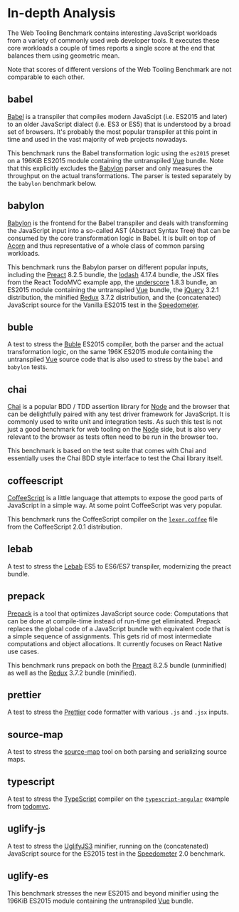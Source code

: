 # In-depth Analysis

The Web Tooling Benchmark contains interesting JavaScript workloads from a variety of
commonly used web developer tools. It executes these core workloads a couple of times
reports a single score at the end that balances them using geometric mean.

Note that scores of different versions of the Web Tooling Benchmark are not comparable
to each other.

## babel

[Babel](https://github.com/babel/babel) is a transpiler that compiles modern JavaScipt
(i.e. ES2015 and later) to an older JavaScript dialect (i.e. ES3 or ES5) that is understood
by a broad set of browsers. It's probably the most popular transpiler at this point in time
and used in the vast majority of web projects nowadays.

This benchmark runs the Babel transformation logic using the `es2015` preset on a 196KiB
ES2015 module containing the untranspiled [Vue](https://github.com/vuejs/vue) bundle.
Note that this explicitly excludes the [Babylon](https://github.com/babel/babylon) parser
and only measures the throughput on the actual transformations. The parser is tested
separately by the `babylon` benchmark below.

## babylon

[Babylon](https://github.com/babel/babylon) is the frontend for the Babel transpiler and
deals with transforming the JavaScript input into a so-called AST (Abstract Syntax Tree)
that can be consumed by the core transformation logic in Babel. It is built on top of
[Acorn](https://github.com/ternjs/acorn) and thus representative of a whole class of
common parsing workloads.

This benchmark runs the Babylon parser on different popular inputs, including the
[Preact](https://github.com/developit/preact) 8.2.5 bundle, the [lodash](https://lodash.com)
4.17.4 bundle, the JSX files from the React TodoMVC example app, the
[underscore](http://underscorejs.org/) 1.8.3 bundle, an ES2015 module containing the
untranspiled [Vue](https://github.com/vuejs/vue) bundle, the [jQuery](http://jquery.com)
3.2.1 distribution, the minified [Redux](https://redux.js.org) 3.7.2 distribution, and
the (concatenated) JavaScript source for the Vanilla ES2015 test in the
[Speedometer](https://browserbench.org/Speedometer).

## buble

A test to stress the [Buble](https://github.com/Rich-Harris/buble)
ES2015 compiler, both the parser and the actual transformation
logic, on the same 196K ES2015 module containing the untranspiled
[Vue](https://github.com/vuejs/vue) source code that is also used
to stress by the `babel` and `babylon` tests.

## chai

[Chai](http://chaijs.com) is a popular BDD / TDD assertion library for
[Node](https://www.nodejs.org) and the browser that can be delightfully
paired with any test driver framework for JavaScript. It is commonly used
to write unit and integration tests. As such this test is not just a good
benchmark for web tooling on the [Node](https://www.nodejs.org) side, but
is also very relevant to the browser as tests often need to be run in the
browser too.

This benchmark is based on the test suite that comes with Chai and
essentially uses the Chai BDD style interface to test the Chai library
itself.

## coffeescript

[CoffeeScript](http://coffeescript.org/) is a little language that attempts to expose
the good parts of JavaScript in a simple way. At some point CoffeeScript was very
popular.

This benchmark runs the CoffeeScript compiler on the [`lexer.coffee`](https://github.com/bmeurer/web-tooling-benchmark/blob/resources/coffeescript-lexer-2.0.1.coffee)
file from the CoffeeScript 2.0.1 distribution.

## lebab

A test to stress the [Lebab](https://github.com/lebab/lebab)
ES5 to ES6/ES7 transpiler, modernizing the preact bundle.

## prepack

[Prepack](https://prepack.io) is a tool that optimizes JavaScript source code:
Computations that can be done at compile-time instead of run-time get eliminated.
Prepack replaces the global code of a JavaScript bundle with equivalent code that
is a simple sequence of assignments. This gets rid of most intermediate computations
and object allocations. It currently focuses on React Native use cases.

This benchmark runs prepack on both the [Preact](https://github.com/developit/preact)
8.2.5 bundle (unminified) as well as the [Redux](https://github.com/reactjs/redux) 3.7.2 bundle
(minified).

## prettier

A test to stress the [Prettier](https://github.com/prettier/prettier)
code formatter with various `.js` and `.jsx` inputs.

## source-map

A test to stress the [source-map](https://github.com/mozilla/source-map)
tool on both parsing and serializing source maps.

## typescript

A test to stress the [TypeScript](https://github.com/Microsoft/TypeScript)
compiler on the [`typescript-angular`](https://github.com/tastejs/todomvc/tree/master/examples/typescript-angular)
example from [todomvc](https://github.com/tastejs/todomvc).

## uglify-js

A test to stress the [UglifyJS3](https://github.com/mishoo/UglifyJS2)
minifier, running on the (concatenated) JavaScript source for
the ES2015 test in the [Speedometer](https://browserbench.org/Speedometer)
2.0 benchmark.

## uglify-es

This benchmark stresses the new ES2015 and beyond minifier using the 196KiB
ES2015 module containing the untranspiled [Vue](https://github.com/vuejs/vue) bundle.
